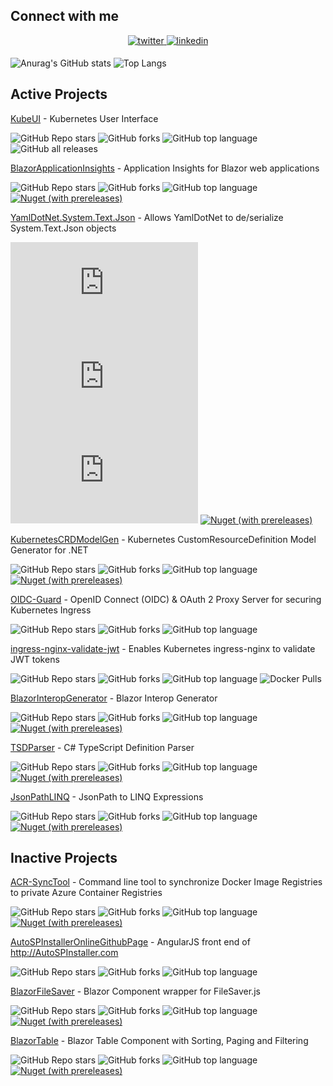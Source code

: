 ## Connect with me
<div align="center">
<a href="https://twitter.com/ivanjosipovic" target="_blank">
<img src=https://img.shields.io/badge/twitter-%2300acee.svg?&style=for-the-badge&logo=twitter&logoColor=white alt=twitter style="margin-bottom: 5px;" />
</a>
<a href="https://linkedin.com/in/ivanjosipovic" target="_blank">
<img src=https://img.shields.io/badge/linkedin-%231E77B5.svg?&style=for-the-badge&logo=linkedin&logoColor=white alt=linkedin style="margin-bottom: 5px;" />
</a>
</div>

![Anurag's GitHub stats](https://github-readme-stats.vercel.app/api?username=ivanjosipovic&show_icons=true&theme=dark)
![Top Langs](https://github-readme-stats.vercel.app/api/top-langs/?username=ivanjosipovic&theme=dark&layout=compact)


## Active Projects
[KubeUI](https://github.com/IvanJosipovic/KubeUI) - Kubernetes User Interface

![GitHub Repo stars](https://img.shields.io/github/stars/IvanJosipovic/KubeUI) ![GitHub forks](https://img.shields.io/github/forks/IvanJosipovic/KubeUI) ![GitHub top language](https://img.shields.io/github/languages/top/IvanJosipovic/KubeUI) ![GitHub all releases](https://img.shields.io/github/downloads/IvanJosipovic/KubeUI/total)


[BlazorApplicationInsights](https://github.com/IvanJosipovic/BlazorApplicationInsights) - Application Insights for Blazor web applications

![GitHub Repo stars](https://img.shields.io/github/stars/IvanJosipovic/BlazorApplicationInsights) ![GitHub forks](https://img.shields.io/github/forks/IvanJosipovic/BlazorApplicationInsights) ![GitHub top language](https://img.shields.io/github/languages/top/IvanJosipovic/BlazorApplicationInsights) [![Nuget (with prereleases)](https://img.shields.io/nuget/dt/BlazorApplicationInsights.svg)](https://www.nuget.org/packages/BlazorApplicationInsights)


[YamlDotNet.System.Text.Json](https://github.com/IvanJosipovic/YamlDotNet.System.Text.Json) - Allows YamlDotNet to de/serialize System.Text.Json objects

![GitHub Repo stars](https://img.shields.io/github/stars/IvanJosipovic/YamlDotNet.System.Text.Json) ![GitHub forks](https://img.shields.io/github/forks/IvanJosipovic/YamlDotNet.System.Text.Json) ![GitHub top language](https://img.shields.io/github/languages/top/IvanJosipovic/YamlDotNet.System.Text.Json) [![Nuget (with prereleases)](https://img.shields.io/nuget/dt/YamlDotNet.System.Text.Json.svg)](https://www.nuget.org/packages/YamlDotNet.System.Text.Json)


[KubernetesCRDModelGen](https://github.com/IvanJosipovic/KubernetesCRDModelGen) - Kubernetes CustomResourceDefinition Model Generator for .NET

![GitHub Repo stars](https://img.shields.io/github/stars/IvanJosipovic/KubernetesCRDModelGen) ![GitHub forks](https://img.shields.io/github/forks/IvanJosipovic/KubernetesCRDModelGen) ![GitHub top language](https://img.shields.io/github/languages/top/IvanJosipovic/KubernetesCRDModelGen) [![Nuget (with prereleases)](https://img.shields.io/nuget/dt/KubernetesCRDModelGen.svg)](https://www.nuget.org/packages/KubernetesCRDModelGen)


[OIDC-Guard](https://github.com/IvanJosipovic/OIDC-Guard) - OpenID Connect (OIDC) & OAuth 2 Proxy Server for securing Kubernetes Ingress

![GitHub Repo stars](https://img.shields.io/github/stars/IvanJosipovic/OIDC-Guard) ![GitHub forks](https://img.shields.io/github/forks/IvanJosipovic/OIDC-Guard) ![GitHub top language](https://img.shields.io/github/languages/top/IvanJosipovic/OIDC-Guard)


[ingress-nginx-validate-jwt](https://github.com/IvanJosipovic/ingress-nginx-validate-jwt) - Enables Kubernetes ingress-nginx to validate JWT tokens

![GitHub Repo stars](https://img.shields.io/github/stars/IvanJosipovic/ingress-nginx-validate-jwt) ![GitHub forks](https://img.shields.io/github/forks/IvanJosipovic/ingress-nginx-validate-jwt) ![GitHub top language](https://img.shields.io/github/languages/top/IvanJosipovic/ingress-nginx-validate-jwt) ![Docker Pulls](https://img.shields.io/docker/pulls/ivanjosipovic/ingress-nginx-validate-jwt)


[BlazorInteropGenerator](https://github.com/IvanJosipovic/BlazorInteropGenerator) - Blazor Interop Generator

![GitHub Repo stars](https://img.shields.io/github/stars/IvanJosipovic/BlazorInteropGenerator) ![GitHub forks](https://img.shields.io/github/forks/IvanJosipovic/BlazorInteropGenerator) ![GitHub top language](https://img.shields.io/github/languages/top/IvanJosipovic/BlazorInteropGenerator) [![Nuget (with prereleases)](https://img.shields.io/nuget/dt/BlazorInteropGenerator.svg)](https://www.nuget.org/packages/BlazorInteropGenerator)


[TSDParser](https://github.com/IvanJosipovic/TSDParser) - C# TypeScript Definition Parser

![GitHub Repo stars](https://img.shields.io/github/stars/IvanJosipovic/TSDParser) ![GitHub forks](https://img.shields.io/github/forks/IvanJosipovic/TSDParser) ![GitHub top language](https://img.shields.io/github/languages/top/IvanJosipovic/TSDParser) [![Nuget (with prereleases)](https://img.shields.io/nuget/dt/TSDParser.svg)](https://www.nuget.org/packages/TSDParser)


[JsonPathLINQ](https://github.com/IvanJosipovic/JsonPathLINQ) - JsonPath to LINQ Expressions

![GitHub Repo stars](https://img.shields.io/github/stars/IvanJosipovic/JsonPathLINQ) ![GitHub forks](https://img.shields.io/github/forks/IvanJosipovic/JsonPathLINQ) ![GitHub top language](https://img.shields.io/github/languages/top/IvanJosipovic/JsonPathLINQ) [![Nuget (with prereleases)](https://img.shields.io/nuget/dt/JsonPathLINQ.svg)](https://www.nuget.org/packages/JsonPathLINQ)

## Inactive Projects

[ACR-SyncTool](https://github.com/IvanJosipovic/ACR-SyncTool) - Command line tool to synchronize Docker Image Registries to private Azure Container Registries

![GitHub Repo stars](https://img.shields.io/github/stars/IvanJosipovic/ACR-SyncTool) ![GitHub forks](https://img.shields.io/github/forks/IvanJosipovic/ACR-SyncTool) ![GitHub top language](https://img.shields.io/github/languages/top/IvanJosipovic/ACR-SyncTool) [![Nuget (with prereleases)](https://img.shields.io/nuget/dt/ACR-SyncTool.svg)](https://www.nuget.org/packages/ACR-SyncTool)

[AutoSPInstallerOnlineGithubPage](https://github.com/IvanJosipovic/AutoSPInstallerOnlineGithubPage) - AngularJS front end of http://AutoSPInstaller.com

![GitHub Repo stars](https://img.shields.io/github/stars/IvanJosipovic/AutoSPInstallerOnlineGithubPage) ![GitHub forks](https://img.shields.io/github/forks/IvanJosipovic/AutoSPInstallerOnlineGithubPage) ![GitHub top language](https://img.shields.io/github/languages/top/IvanJosipovic/AutoSPInstallerOnlineGithubPage)


[BlazorFileSaver](https://github.com/IvanJosipovic/BlazorFileSaver) - Blazor Component wrapper for FileSaver.js

![GitHub Repo stars](https://img.shields.io/github/stars/IvanJosipovic/BlazorFileSaver) ![GitHub forks](https://img.shields.io/github/forks/IvanJosipovic/BlazorFileSaver) ![GitHub top language](https://img.shields.io/github/languages/top/IvanJosipovic/BlazorFileSaver) [![Nuget (with prereleases)](https://img.shields.io/nuget/dt/BlazorFileSaver.svg)](https://www.nuget.org/packages/BlazorFileSaver)


[BlazorTable](https://github.com/IvanJosipovic/BlazorTable) - Blazor Table Component with Sorting, Paging and Filtering

![GitHub Repo stars](https://img.shields.io/github/stars/IvanJosipovic/BlazorTable) ![GitHub forks](https://img.shields.io/github/forks/IvanJosipovic/BlazorTable) ![GitHub top language](https://img.shields.io/github/languages/top/IvanJosipovic/BlazorTable) [![Nuget (with prereleases)](https://img.shields.io/nuget/dt/BlazorTable.svg)](https://www.nuget.org/packages/BlazorTable)
